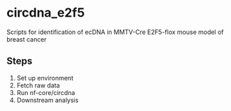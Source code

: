 # circdna_e2f5
Scripts for identification of ecDNA in MMTV-Cre E2F5-flox mouse model of breast cancer

## Steps
1. Set up environment
2. Fetch raw data
3. Run nf-core/circdna
4. Downstream analysis 